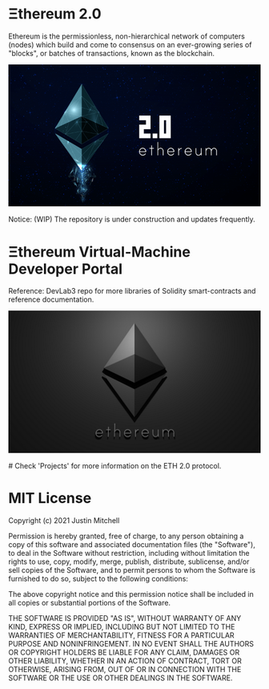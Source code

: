 # Ξthereum 2.0 
Ethereum is the permissionless, non-hierarchical network of computers (nodes) which build and come to consensus on an ever-growing series of "blocks", or batches of transactions, known as the blockchain. 
<p align="center">
  <img src="2021-ethereum2logo-mitchtesla.png" alt="demo" />
</p>

Notice: (WIP) The repository is under construction and updates frequently.

# Ξthereum Virtual-Machine Developer Portal

Reference: DevLab3 repo for more libraries of Solidity smart-contracts and reference documentation.
<p align="center">
  <img src="MTeslaEthereumlogo.png" alt="demo" />
</p>
# Check 'Projects' for more information on the ETH 2.0 protocol.

# MIT License

Copyright (c) 2021 Justin Mitchell

Permission is hereby granted, free of charge, to any person obtaining a copy
of this software and associated documentation files (the "Software"), to deal
in the Software without restriction, including without limitation the rights
to use, copy, modify, merge, publish, distribute, sublicense, and/or sell
copies of the Software, and to permit persons to whom the Software is
furnished to do so, subject to the following conditions:

The above copyright notice and this permission notice shall be included in all
copies or substantial portions of the Software.

THE SOFTWARE IS PROVIDED "AS IS", WITHOUT WARRANTY OF ANY KIND, EXPRESS OR
IMPLIED, INCLUDING BUT NOT LIMITED TO THE WARRANTIES OF MERCHANTABILITY,
FITNESS FOR A PARTICULAR PURPOSE AND NONINFRINGEMENT. IN NO EVENT SHALL THE
AUTHORS OR COPYRIGHT HOLDERS BE LIABLE FOR ANY CLAIM, DAMAGES OR OTHER
LIABILITY, WHETHER IN AN ACTION OF CONTRACT, TORT OR OTHERWISE, ARISING FROM,
OUT OF OR IN CONNECTION WITH THE SOFTWARE OR THE USE OR OTHER DEALINGS IN THE
SOFTWARE.
